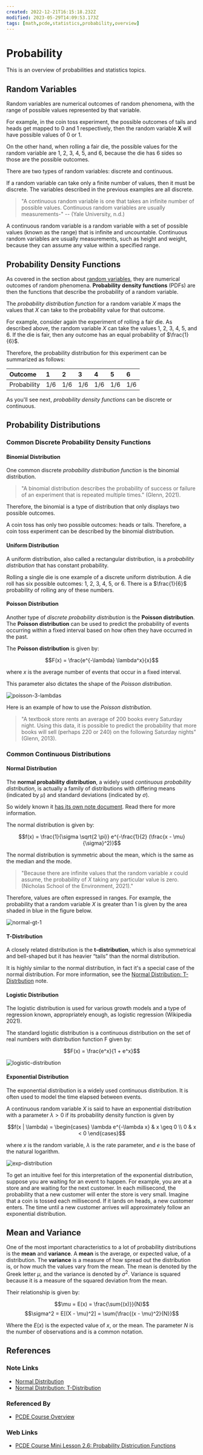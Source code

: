 ```yaml
---
created: 2022-12-21T16:15:18.232Z
modified: 2023-05-29T14:09:53.173Z
tags: [math,pcde,statistics,probability,overview]
---
```

# Probability

This is an overview of probabilities and statistics topics.

## Random Variables

Random variables are numerical outcomes of random phenomena,
with the range of possible values represented by that variable.

For example,
in the coin toss experiment,
the possible outcomes of tails and heads get mapped to 0 and 1 respectively,
then the random variable **X** will have possible values of 0 or 1.

On the other hand,
when rolling a fair die,
the possible values for the random variable are 1, 2, 3, 4, 5, and 6,
because the die has 6 sides so those are the possible outcomes.

There are two types of random variables: discrete and continuous.

If a random variable can take only a finite number of values,
then it must be discrete.
The variables described in the previous examples are all discrete.

>"A continuous random variable is one that takes an infinite number of possible values.
>Continuous random variables are usually measurements-"
>-- (Yale University, n.d.)

A continuous random variable is a random variable with
a set of possible values (known as the range) that is infinite and uncountable.
Continuous random variables are usually measurements,
such as height and weight,
because they can assume any value within a specified range.

## Probability Density Functions

As covered in the section about [random variables](#random-variables),
they are numerical outcomes of random phenomena.
**Probability density functions** (PDFs) are then
the functions that describe the probability of a random variable.

The *probability distribution function* for
a random variable $X$ maps the values that $X$ can take to
the probability value for that outcome.

For example,
consider again the experiment of rolling a fair die.
As described above,
the random variable $X$ can take the values 1, 2, 3, 4, 5, and 6.
If the die is fair, then any outcome has an equal probability of $\frac{1}{6}$.

Therefore, the probability distribution for
this experiment can be summarized as follows:

| Outcome     | 1   | 2   | 3   | 4   | 5   | 6   |
| :---------- | :-- | :-- | :-- | :-- | :-- | :-- |
| Probability | 1/6 | 1/6 | 1/6 | 1/6 | 1/6 | 1/6 |

As you'll see next, *probability density functions* can be discrete or continuous.

## Probability Distributions

### Common Discrete Probability Density Functions

#### Binomial Distribution

One common discrete *probability distribution function* is the binomial distribution.

>"A binomial distribution describes the probability of success or failure of
>an experiment that is repeated multiple times."
>(Glenn, 2021).

Therefore,
the binomial is a type of distribution that only displays two possible outcomes.

A coin toss has only two possible outcomes:
heads or tails.
Therefore, a coin toss experiment can be described by the binomial distribution.

#### Uniform Distribution

A uniform distribution, also called a rectangular distribution,
is a *probability distribution* that has constant probability.

Rolling a single die is one example of a discrete uniform distribution.
A die roll has six possible outcomes: 1, 2, 3, 4, 5, or 6.
There is a $\frac{1}{6}$ probability of rolling any of these numbers.

#### Poisson Distribution

Another type of *discrete probability distribution* is the **Poisson distribution**.
The **Poisson distribution** can be used to
predict the probability of events occurring within a fixed interval based on
how often they have occurred in the past.

The **Poisson distribution** is given by:

$$F(x) = \frac{e^{-\lambda} \lambda^x}{x}$$

where $x$ is the average number of events that occur in a fixed interval.

This parameter also dictates the shape of the *Poisson distribution*.

![poisson-3-lambdas](2023-02-16-18-45-31.png)

Here is an example of how to use the *Poisson distribution*.

>"A textbook store rents an average of 200 books every Saturday night.
>Using this data,
>it is possible to predict the probability that more books will sell
>(perhaps 220 or 240) on the following Saturday nights"
>(Glenn, 2013).

### Common Continuous Distributions

#### Normal Distribution

The **normal probability distribution**,
a widely used *continuous probability distribution*,
is actually a family of distributions with differing means (indicated by $\mu$)
and standard deviations (indicated by $\sigma$).

So widely known it [has its own note document][normal-dist-zk].
Read there for more information.

The normal distribution is given by:

$$f(x) = \frac{1}{\sigma \sqrt{2 \pi}} e^{-\frac{1}{2} (\frac{x - \mu}{\sigma}^2)}$$

The normal distribution is symmetric about the mean,
which is the same as the median and the mode.

>"Because there are infinite values that the random variable $x$ could assume,
>the probability of $X$ taking any particular value is zero.
>(Nicholas School of the Environment, 2021)."

Therefore, values are often expressed in ranges.
For example,
the probability that a random variable $X$ is greater than 1 is given by
the area shaded in blue in the figure below.

![normal-gt-1](2023-02-16-19-06-59.png)

#### T-Distribution

A closely related distribution is the **t-distribution**,
which is also symmetrical and bell-shaped but
it has heavier “tails” than the normal distribution.

It is highly similar to the normal distribution,
in fact it's a special case of the normal distribution.
For more information,
see the [Normal Distribution: T-Distrbution][normal-dist-t-zk] note.

#### Logistic Distribution

The logistic distribution is used for various growth models and
a type of regression known, appropriately enough, as logistic regression (Wikipedia 2021).

The standard logistic distribution is a continuous distribution on
the set of real numbers with distribution function F given by:

$$F(x) = \frac{e^x}{1 + e^x}$$

![logistic-distribution](2023-02-16-19-20-54.png)

#### Exponential Distribution

The exponential distribution is a widely used continuous distribution.
It is often used to model the time elapsed between events.

A continuous random variable $X$ is said to have an exponential distribution with
a parameter $\lambda > 0$ if its probability density function is given by

$$f(x | \lambda) = \begin{cases} \lambda e^{-\lambda x} & x \geq 0 \\ 0 & x < 0 \end{cases}$$

where $x$ is the random variable, $\lambda$ is the rate parameter,
and $e$ is the base of the natural logarithm.

![exp-distribution](2023-02-16-19-26-23.png)

To get an intuitive feel for this interpretation of the exponential distribution,
suppose you are waiting for an event to happen.
For example, you are at a store and are waiting for the next customer.
In each millisecond,
the probability that a new customer will enter the store is very small.
Imagine that a coin is tossed each millisecond.
If it lands on heads,
a new customer enters.
The time until a new customer arrives will
approximately follow an exponential distribution.

## Mean and Variance

One of the most important characteristics to
a lot of probability distributions is the **mean** and **variance**.
A **mean** is the average, or expected value, of a distribution.
The **variance** is a measure of how spread out the distribution is,
or how much the values vary from the mean.
The mean is denoted by the Greek letter $\mu$,
and the variance is denoted by $\sigma^2$.
Variance is squared because it is a measure of the squared deviation from the mean.

Their relationship is given by:

$$\mu = E(x) = \frac{\sum{(x)}}{N}$$
$$\sigma^2 = E[(X - \mu)^2] = \sum{\frac{(x - \mu)^2}{N}}$$

Where the $E(x)$ is the expected value of $x$, or the mean.
The parameter $N$ is the number of observations and is a common notation.

## References

### Note Links

* [Normal Distribution][normal-dist-zk]
* [Normal Distribution: T-Distribution][normal-dist-t-zk]

<!-- Hidden Reference Links Below Here -->
[normal-dist-zk]: ./normal-distribution.md "Normal Distribution"
[normal-dist-t-zk]: ./normal-distribution.md#T-Distribution "Normal Distribution: T-Distribution"

### Referenced By

* [PCDE Course Overview][pcde-overview]

<!-- hidden reference links below here -->
[pcde-overview]: ./pcde-course-overview.md "PCDE Course Overview"

### Web Links

* [PCDE Course Mini Lesson 2.6: Probability Districution Functions][pcde-lesson-2-6]

<!-- hidden reference links below here -->
[pcde-lesson-2-6]: https://classroom.emeritus.org/courses/1412/pages/mini-lesson-2-dot-6-probability-distribution-functions-30-00?module_item_id=401417 "PCDE Course Mini Lesson 2.6: Probability Districution Functions"
